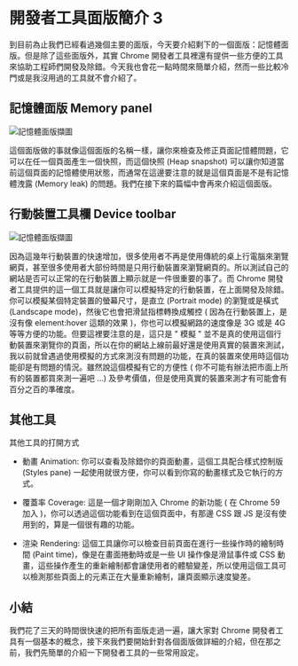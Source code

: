 # 開發者工具面版簡介 3

到目前為止我們已經看過幾個主要的面版，今天要介紹剩下的一個面版：記憶體面版。但是除了這些面版外，其實 Chrome 開發者工具裡還有提供一些方便的工具來協助工程師們開發及除錯。今天我也會花一點時間來簡單介紹，然而一些比較冷門或是我沒用過的工具就不會介紹了。

## 記憶體面版 Memory panel
![記憶體面版擷圖](https://www.dropbox.com/s/6vid6tudmllnnr2/memory.jpg?raw=1)

這個面版做的事就像這個面版的名稱一樣，讓你來檢查及修正頁面記憶體問題，它可以在任一個頁面產生一個快照，而這個快照 (Heap snapshot) 可以讓你知道當前這個頁面的記憶體使用狀態，而通常在這邊要注意的就是這個頁面是不是有記憶體洩露 (Memory leak) 的問題。我們在接下來的篇幅中會再來介紹這個面版。

## 行動裝置工具欄 Device toolbar
![記憶體面版擷圖](https://www.dropbox.com/s/4ufm3c0pkhdbq02/device-toolbar.jpg?raw=1)

因為這幾年行動裝置的快速增加，很多使用者不再是使用傳統的桌上行電腦來瀏覽網頁，甚至很多使用者大部份時間是只用行動裝置來瀏覽網頁的。所以測試自己的網站是否可以正常的在行動裝置上顯示就是一件很重要的事了。而 Chrome 開發者工具提供的這一個工具就是讓你可以模擬特定的行動裝置，在上面開發及除錯。你可以模擬某個特定裝置的螢幕尺寸，是直立 (Portrait mode) 的瀏覽或是橫式 (Landscape mode)，然後它也會把滑鼠指標轉換成觸控 ( 因為在行動裝置上，是沒有像 element:hover 這類的效果 )，你也可以模擬網路的速度像是 3G 或是 4G 等等方便的功能。但要這裡要注意的是，這只是 " 模擬 " 並不是真的使用這個行動裝置來瀏覽你的頁面，所以在你的網站上線前最好還是使用真實的裝置來測試，我以前就曾遇過使用模擬的方式來測沒有問題的功能，在真的裝置來使用時這個功能卻是有問題的情況。雖然說這個模擬有它的方便性 ( 你不可能有辦法把市面上所有的裝置都買來測一遍吧 …) 及參考價值，但是使用真實的裝置來測才有可能會有百分之百的準確度。

## 其他工具

其他工具的打開方式

* 動畫 Animation: 你可以查看及除錯你的頁面動畫，這個工具配合樣式控制版 (Styles pane) 一起使用就很方便，你可以看到你寫的動畫樣式及它執行的方式。

* 覆蓋率 Coverage: 這是一個才剛剛加入 Chrome 的新功能 ( 在 Chrome 59 加入 )，你可以透過這個功能看到在這個頁面中，有那邊 CSS 跟 JS 是沒有使用到的，算是一個很有趣的功能。

* 渲染 Rendering: 這個工具讓你可以檢查目前頁面在進行一些操作時的繪制時間 (Paint time)，像是在畫面捲動時或是一些 UI 操作像是滑鼠事件或 CSS 動畫，這些操作產生的重新繪制都會讓使用者的體驗變差，所以使用這個工具可以檢測那些頁面上的元素正在大量重新繪制，讓頁面顯示速度變差。

## 小結

我們花了三天的時間很快速的把所有面版走過一遍，讓大家對 Chrome 開發者工具有一個基本的概念，接下來我們要開始針對各個面版做詳細的介紹，但在那之前，我們先簡單的介紹一下開發者工具的一些常用設定。
